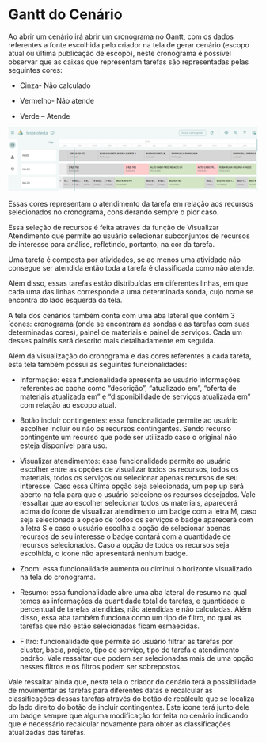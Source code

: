 # Gantt do Cenário

Ao abrir um cenário irá abrir um cronograma no Gantt, com os dados referentes a fonte escolhida pelo criador na tela de gerar cenário (escopo atual ou última publicação de escopo), neste cronograma é possível observar que as caixas que representam tarefas são representadas pelas seguintes cores:

- Cinza- Não calculado

- Vermelho- Não atende

- Verde – Atende 

![alt text](image-4.png)

Essas cores representam o atendimento da tarefa em relação aos recursos selecionados no cronograma, considerando sempre o pior caso. 

Essa seleção de recursos é feita através da função de Visualizar Atendimento que permite ao usuário selecionar subconjuntos de recursos de interesse para análise, refletindo, portanto, na cor da tarefa.

Uma tarefa é composta por atividades, se ao menos uma atividade não consegue ser atendida então toda a tarefa é classificada como não atende.

Além disso, essas tarefas estão distribuídas em diferentes linhas, em que cada uma das linhas corresponde a uma determinada sonda, cujo nome se encontra do lado esquerda da tela.

A tela dos cenários também conta com uma aba lateral que contém 3 ícones: cronograma (onde se encontram as sondas e as tarefas com suas determinadas cores), painel de materiais e painel de serviços. Cada um desses painéis será descrito mais detalhadamente em seguida.

Além da visualização do cronograma e das cores referentes a cada tarefa, esta tela também possui as seguintes funcionalidades:

- Informação: essa funcionalidade apresenta ao usuário informações referentes ao cache como “descrição”, “atualizado em”, “oferta de materiais atualizada em” e “disponibilidade de serviços atualizada em” com relação ao escopo atual.

- Botão incluir contingentes: essa funcionalidade permite ao usuário escolher incluir ou não os recursos contingentes. Sendo recurso contingente um recurso que pode ser utilizado caso o original não esteja disponível para uso.

- Visualizar atendimentos:  essa funcionalidade permite ao usuário escolher entre as opções de visualizar todos os recursos, todos os materiais, todos os serviços ou selecionar apenas recursos de seu interesse. Caso essa última opção seja selecionada, um pop up será aberto na tela para que o usuário selecione os recursos desejados. Vale ressaltar que ao escolher selecionar todos os materiais, aparecerá acima do ícone de visualizar atendimento um badge com a letra M, caso seja selecionada a opção de todos os serviços o badge aparecerá com a letra S e caso o usuário escolha a opção de selecionar apenas recursos de seu interesse o badge contará com a quantidade de recursos selecionados. Caso a opção de todos os recursos seja escolhida, o ícone não apresentará nenhum badge.

- Zoom:  essa funcionalidade aumenta ou diminui o horizonte visualizado na tela do cronograma.

- Resumo: essa funcionalidade abre uma aba lateral de resumo na qual temos as informações da quantidade total de tarefas, e quantidade e percentual de tarefas atendidas, não atendidas e não calculadas. Além disso, essa aba também funciona como um tipo de filtro, no qual as tarefas que não estão selecionadas ficam esmaecidas.

- Filtro: funcionalidade que permite ao usuário filtrar as tarefas por cluster, bacia, projeto, tipo de serviço, tipo de tarefa e atendimento padrão. Vale ressaltar que podem ser selecionadas mais de uma opção nesses filtros e os filtros podem ser sobrepostos.

Vale ressaltar ainda que, nesta tela o criador do cenário terá a possibilidade de movimentar as tarefas para diferentes datas e recalcular as classificações dessas tarefas através do botão de recálculo que se localiza do lado direito do botão de incluir contingentes. Este ícone terá junto dele um badge sempre que alguma modificação for feita no cenário indicando que é necessário recalcular novamente para obter as classificações atualizadas das tarefas.